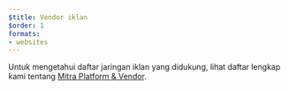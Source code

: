 ```yaml
---
$title: Vendor iklan
$order: 1
formats:
- websites
---
```


Untuk mengetahui daftar jaringan iklan yang didukung, lihat daftar lengkap kami tentang [Mitra Platform & Vendor](../../../../support/faq/platform-and-vendor-partners.md).
